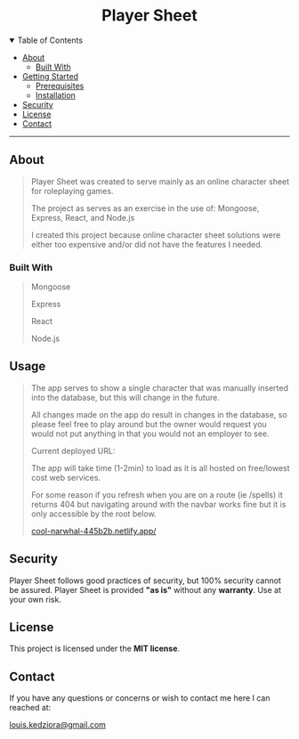 <div align="center">
  <h1>Player Sheet</h1>
</div>

<details open="open">
<summary>Table of Contents</summary>

- [About](#about)
  - [Built With](#built-with)
- [Getting Started](#getting-started)
  - [Prerequisites](#prerequisites)
  - [Installation](#installation)
- [Security](#security)
- [License](#license)
- [Contact](#contact)

</details>

---

## About

> Player Sheet was created to serve mainly as an online character sheet for roleplaying games.
>
> The project as serves as an exercise in the use of: Mongoose, Express, React, and Node.js
>
> I created this project because online character sheet solutions were either too expensive and/or did not have the features I needed.

### Built With

> Mongoose
>
> Express
>
> React
>
> Node.js

## Usage

> The app serves to show a single character that was manually inserted into the database, but this will change in the future.
>
> All changes made on the app do result in changes in the database, so please feel free to play around but the owner would request you would not put anything in that you would not an employer to see.
>
> Current deployed URL:
>
> The app will take time (1-2min) to load as it is all hosted on free/lowest cost web services.
>
> For some reason if you refresh when you are on a route (ie /spells) it returns 404 but navigating around with the navbar works fine but it is only accessible by the root below.
>
> [cool-narwhal-445b2b.netlify.app/](https://cool-narwhal-445b2b.netlify.app/ "https://cool-narwhal-445b2b.netlify.app/")

## Security

Player Sheet follows good practices of security, but 100% security cannot be assured.
Player Sheet is provided **"as is"** without any **warranty**. Use at your own risk.

## License

This project is licensed under the **MIT license**.

## Contact

If you have any questions or concerns or wish to contact me here I can reached at:

louis.kedziora@gmail.com
